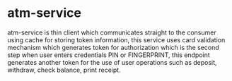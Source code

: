 # atm-service

atm-service is thin client which communicates straight to the consumer using cache for storing token information, 
this service uses card validation mechanism which generates token for authorization which is the second step when user enters credentials PIN or FINGERPRINT,
this endpoint generates another token for the use of user operations such as deposit, withdraw, check balance, print receipt.
